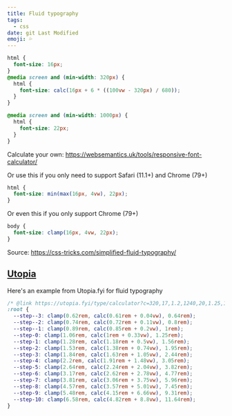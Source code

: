 ```yaml
---
title: Fluid typography
tags:
  - css
date: git Last Modified
emoji: 💦
---
```


```css
html {
  font-size: 16px;
}
@media screen and (min-width: 320px) {
  html {
    font-size: calc(16px + 6 * ((100vw - 320px) / 680));
  }
}

@media screen and (min-width: 1000px) {
  html {
    font-size: 22px;
  }
}
```

Calculate your own: https://websemantics.uk/tools/responsive-font-calculator/

Or use this if you only need to support Safari (11.1+) and Chrome (79+)

```css
html {
  font-size: min(max(16px, 4vw), 22px);
}
```

Or even this if you only support Chrome (79+)

```css
body {
  font-size: clamp(16px, 4vw, 22px);
}
```

Source: https://css-tricks.com/simplified-fluid-typography/

## [Utopia](https://utopia.fyi)

Here's an example from Utopia.fyi for fluid typography

```css
/* @link https://utopia.fyi/type/calculator?c=320,17,1.2,1240,20,1.25,10,3,&s=0.75|0.5|0.25,1.5|2|3|4|6,s-l&g=s,l,xl,12 */
:root {
  --step--3: clamp(0.62rem, calc(0.61rem + 0.04vw), 0.64rem);
  --step--2: clamp(0.74rem, calc(0.72rem + 0.11vw), 0.8rem);
  --step--1: clamp(0.89rem, calc(0.85rem + 0.2vw), 1rem);
  --step-0: clamp(1.06rem, calc(1rem + 0.33vw), 1.25rem);
  --step-1: clamp(1.28rem, calc(1.18rem + 0.5vw), 1.56rem);
  --step-2: clamp(1.53rem, calc(1.38rem + 0.74vw), 1.95rem);
  --step-3: clamp(1.84rem, calc(1.63rem + 1.05vw), 2.44rem);
  --step-4: clamp(2.2rem, calc(1.91rem + 1.48vw), 3.05rem);
  --step-5: clamp(2.64rem, calc(2.24rem + 2.04vw), 3.82rem);
  --step-6: clamp(3.17rem, calc(2.62rem + 2.78vw), 4.77rem);
  --step-7: clamp(3.81rem, calc(3.06rem + 3.75vw), 5.96rem);
  --step-8: clamp(4.57rem, calc(3.57rem + 5.01vw), 7.45rem);
  --step-9: clamp(5.48rem, calc(4.15rem + 6.66vw), 9.31rem);
  --step-10: clamp(6.58rem, calc(4.82rem + 8.8vw), 11.64rem);
}
```
